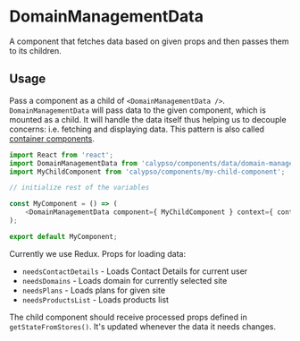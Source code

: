 # DomainManagementData

A component that fetches data based on given props and then passes them to its children.

## Usage

Pass a component as a child of `<DomainManagementData />`. `DomainManagementData` will pass data to the given component, which is mounted as a child.
It will handle the data itself thus helping us to decouple concerns: i.e. fetching and displaying data. This pattern is also called [container components](https://medium.com/@learnreact/container-components-c0e67432e005).

```js
import React from 'react';
import DomainManagementData from 'calypso/components/data/domain-management';
import MyChildComponent from 'calypso/components/my-child-component';

// initialize rest of the variables

const MyComponent = () => (
	<DomainManagementData component={ MyChildComponent } context={ context } needsDomains />
);

export default MyComponent;
```

Currently we use Redux. Props for loading data:

- `needsContactDetails` - Loads Contact Details for current user
- `needsDomains` - Loads domain for currently selected site
- `needsPlans` - Loads plans for given site
- `needsProductsList` - Loads products list

The child component should receive processed props defined in `getStateFromStores()`. It's updated whenever the data it needs changes.
